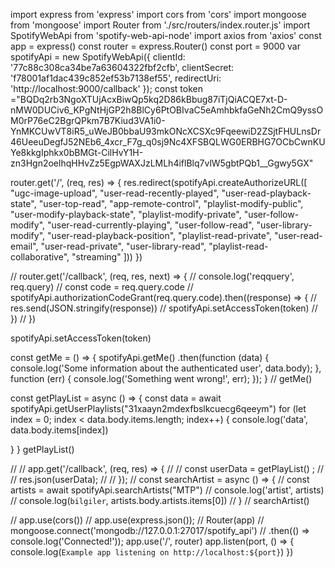 import express from 'express'
import cors from 'cors'
import mongoose from 'mongoose'
import Router from './src/routers/index.router.js'
import SpotifyWebApi from 'spotify-web-api-node'
import axios from 'axios'
const app = express()
const router = express.Router()
const port = 9000
var spotifyApi = new SpotifyWebApi({
  clientId: '77c88c308ca34be7a63604322fbf2cfb',
  clientSecret: 'f78001af1dac439c852ef53b7138ef55',
  redirectUri: 'http://localhost:9000/callback'
});
const token ="BQDq2rb3NgoXTUjAcxBiwQp5kq2D86kBbug87iTjQiACQE7xt-D-nMW0DUCiv6_KPgNtHjGP2h8BlCy6PtOBIvaC5eAmhbkfaGeNh2CmQ9yssOM0rP76eC2BgrQPkm7B7Kiud3VA1i0-YnMKCUwVT8iR5_uWeJB0bbaU93mkONcXCSXc9FqeewiD2ZSjtFHULnsDr46UeeuDegfJ52NEb6_4xcr_F7g_q0sj9Nc4XFSBQLWG0ERBHG7OCbCwnKUYe8kkgIphkx0bBMGt-CilHvY1H-zn3Hgn2oelhqHHvZz5EgpWAXJzLMLh4iflBlq7vlW5gbtPQb1__Ggwy5GX"

router.get('/', (req, res) => {
  res.redirect(spotifyApi.createAuthorizeURL([
    "ugc-image-upload",
    "user-read-recently-played",
    "user-read-playback-state",
    "user-top-read",
    "app-remote-control",
    "playlist-modify-public",
    "user-modify-playback-state",
    "playlist-modify-private",
    "user-follow-modify",
    "user-read-currently-playing",
    "user-follow-read",
    "user-library-modify",
    "user-read-playback-position",
    "playlist-read-private",
    "user-read-email",
    "user-read-private",
    "user-library-read",
    "playlist-read-collaborative",
    "streaming"
  ]))
})

// router.get('/callback', (req, res, next) => {
//   console.log('reqquery', req.query)
//   const code = req.query.code
//   spotifyApi.authorizationCodeGrant(req.query.code).then((response) => {
//     res.send(JSON.stringify(response))
//     spotifyApi.setAccessToken(token)
//   })
// })

spotifyApi.setAccessToken(token)

const getMe = () => {
  spotifyApi.getMe()
      .then(function (data) {
          console.log('Some information about the authenticated user', data.body);
      }, function (err) {
          console.log('Something went wrong!', err);
      });
}
// getMe()

const getPlayList = async () => {
  const data = await spotifyApi.getUserPlaylists("31xaayn2mdexfbslkcuecg6qeeym")
  for (let index = 0; index < data.body.items.length; index++) {
      console.log('data', data.body.items[index])

  }
}
 getPlayList()

// // app.get('/callback', (req, res) => {
// //   const userData = getPlayList()  ;
// //   res.json(userData);
// // });
// const searchArtist = async () => {
//   const artists = await spotifyApi.searchArtists("MTP")
//   console.log('artist', artists)
//   console.log(`bilgiler`, artists.body.artists.items[0])
// }
// searchArtist()


// app.use(cors())
// app.use(express.json());
// Router(app)
// mongoose.connect('mongodb://127.0.0.1:27017/spotify_api')
//    .then(() => console.log('Connected!'));
app.use('/', router)
app.listen(port, () => {
  console.log(`Example app listening on http://localhost:${port}`)
})